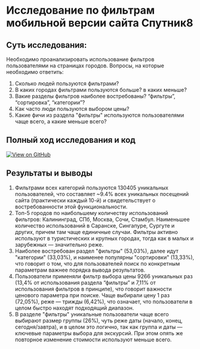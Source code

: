 # Исследование по фильтрам мобильной версии сайта Спутник8
## Суть исследования:
Необходимо проанализировать использование фильтров пользователями на страницах городов. Вопросы, на которые необходимо ответить:
1. Сколько людей пользуются фильтрами?
2. В каких городах фильтрами пользуются больше? в каких меньше? 
3. Вакие разделы фильтров наиболее востребованы? “фильтры”, “сортировка”, “категории”? 
4. Как часто люди пользуются выбором цены? 
5. Какие фичи из раздела "фильтры" используются пользователями чаще всего, а какие меньше всего?
## Полный ход исследования и код
[![View on GitHub](https://img.shields.io/badge/GitHub-View%20Notebook-F9AB00?style=for-the-badge&logo=google-colab&logoColor=white)](https://github.com/mahatomic/sputnik-filters-research/blob/main/Sputnik_research.ipynb)
## Результаты и выводы
1. Фильтрами всех категорий пользуются 130405 уникальных пользователей, что составляет ~9.4% всех уникальных посещений сайта (практически каждый 10-й) и свидетельствует о востребованности этой функциональности.
2. Топ-5 городов по наибольшему количеству использований фильтров: Калининград, СПб, Москва, Сочи, Стамбул. Наименьшее количество использований в Саранске, Сингапуре, Сургуте и других, причем там чаще единичные случаи. Фильтры активно используют в туристических и крупных городах, тогда как в малых и зарубежных — значительно реже.
3. Наиболее востребован раздел "фильтры" (53,03%), далее идут "категории" (33,03%), и наименее популярны "сортировки" (13,33%), что говорит о том, что для пользователей поиск по конкретным параметрам важнее порядка вывода результатов.
4. Пользователи применяли фильтр выбора цены 9266 уникальных раз (13,4% от использования раздела “фильтры” и 7,11% от использования фильтров в принципе), что говорит важности ценового параметра при поиске. Чаще выбирали цену 1 раз (72,05%), реже — трижды (6,42%), что означает, что пользователи в целом быстро находят подходящий диапазон.
5. В разделе "фильтры" уникальные пользователи чаще всего выбирают размер группы (26%), чуть реже даты (начало, конец, сегодня/завтра), и в целом это логично, так как группа и даты — ключевые параметры выбора для экскурсий. При этом опять же повторное изменение стоимости используют меньше всего.
